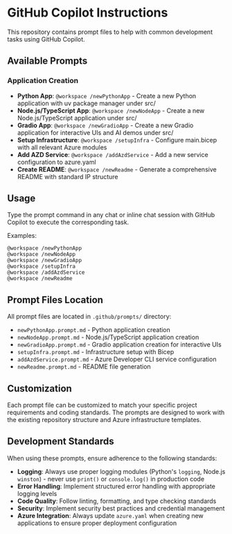 # GitHub Copilot Instructions

This repository contains prompt files to help with common development tasks using GitHub Copilot.

## Available Prompts

### Application Creation
- **Python App**: `@workspace /newPythonApp` - Create a new Python application with uv package manager under src/
- **Node.js/TypeScript App**: `@workspace /newNodeApp` - Create a new Node.js/TypeScript application under src/
- **Gradio App**: `@workspace /newGradioApp` - Create a new Gradio application for interactive UIs and AI demos under src/
- **Setup Infrastructure**: `@workspace /setupInfra` - Configure main.bicep with all relevant Azure modules
- **Add AZD Service**: `@workspace /addAzdService` - Add a new service configuration to azure.yaml
- **Create README**: `@workspace /newReadme` - Generate a comprehensive README with standard IP structure

## Usage

Type the prompt command in any chat or inline chat session with GitHub Copilot to execute the corresponding task.

Examples:
```
@workspace /newPythonApp
@workspace /newNodeApp
@workspace /newGradioApp
@workspace /setupInfra
@workspace /addAzdService
@workspace /newReadme
```

## Prompt Files Location

All prompt files are located in `.github/prompts/` directory:
- `newPythonApp.prompt.md` - Python application creation
- `newNodeApp.prompt.md` - Node.js/TypeScript application creation  
- `newGradioApp.prompt.md` - Gradio application creation for interactive UIs
- `setupInfra.prompt.md` - Infrastructure setup with Bicep
- `addAzdService.prompt.md` - Azure Developer CLI service configuration
- `newReadme.prompt.md` - README file generation

## Customization

Each prompt file can be customized to match your specific project requirements and coding standards. The prompts are designed to work with the existing repository structure and Azure infrastructure templates.

## Development Standards

When using these prompts, ensure adherence to the following standards:

- **Logging**: Always use proper logging modules (Python's `logging`, Node.js `winston`) - never use `print()` or `console.log()` in production code
- **Error Handling**: Implement structured error handling with appropriate logging levels
- **Code Quality**: Follow linting, formatting, and type checking standards
- **Security**: Implement security best practices and credential management
- **Azure Integration**: Always update `azure.yaml` when creating new applications to ensure proper deployment configuration